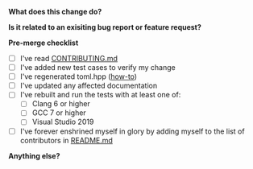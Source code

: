 <!--
    Please replace the HTML comments below with the requested information.
    Or leave them there and put your answers above/below them; you do you!

    Thanks for contributing!
-->

**What does this change do?**
<!--
    Changes all Foos to Bars.
--->

**Is it related to an exisiting bug report or feature request?**
<!--
    Fixes #69.
--->

**Pre-merge checklist**
<!--
    Not all of these will necessarily apply, particularly if you're not making a code change (e.g. fixing documentation).
    That's OK.
--->
- [ ] I've read [CONTRIBUTING.md]
- [ ] I've added new test cases to verify my change
- [ ] I've regenerated toml.hpp ([how-to])
- [ ] I've updated any affected documentation
- [ ] I've rebuilt and run the tests with at least one of:
    - [ ] Clang 6 or higher
    - [ ] GCC 7 or higher
    - [ ] Visual Studio 2019
- [ ] I've forever enshrined myself in glory by adding myself to the list of contributors in [README.md](https://github.com/marzer/tomlplusplus/blob/master/README.md)

**Anything else?**
<!--
    According to all known laws of aviation, there is no way a bee should be able to fly.
    Its wings are too small to get its fat little body off the ground.
    The bee, of course, flies anyway, because bees don't care what humans think is impossible.
--->



[CONTRIBUTING.md]: https://github.com/marzer/tomlplusplus/blob/master/CONTRIBUTING.md
[how-to]: https://github.com/marzer/tomlplusplus/blob/master/CONTRIBUTING.md#regenerating-tomlhpp
[README.md]: https://github.com/marzer/tomlplusplus/blob/master/README.md